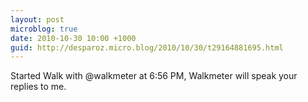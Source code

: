 ```yaml
---
layout: post
microblog: true
date: 2010-10-30 10:00 +1000
guid: http://desparoz.micro.blog/2010/10/30/t29164881695.html
---
```

Started Walk with @walkmeter at 6:56 PM, Walkmeter will speak your replies to me.
